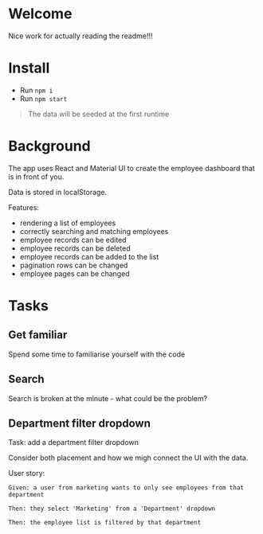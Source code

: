 # Welcome

Nice work for actually reading the readme!!!

# Install 

* Run `npm i`
* Run `npm start`

> The data will be seeded at the first runtime

# Background 

The app uses React and Material UI to create the employee dashboard that is in front of you. 

Data is stored in localStorage.

Features: 
* rendering a list of employees
* correctly searching and matching employees
* employee records can be edited 
* employee records can be deleted
* employee records can be added to the list
* pagination rows can be changed
* employee pages can be changed

# Tasks

## Get familiar

Spend some time to familiarise yourself with the code

## Search

Search is broken at the minute - what could be the problem?

## Department filter dropdown

Task: add a department filter dropdown

Consider both placement and how we migh connect the UI with the data.

User story:

```
Given: a user from marketing wants to only see employees from that department

Then: they select 'Marketing' from a 'Department' dropdown

Then: the employee list is filtered by that department
```

